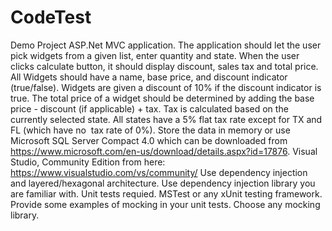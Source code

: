 # CodeTest
Demo Project
ASP.Net MVC application.
The application should let the user pick widgets from a given list, enter quantity and state.
When the user clicks calculate button, it should display discount, sales tax and total price.
All Widgets should have a name, base price, and discount indicator (true/false).
Widgets are given a discount of 10% if the discount indicator is true.
The total price of a widget should be determined by adding the base price - discount (if applicable) + tax.
Tax is calculated based on the currently selected state.
All states have a 5% flat tax rate except for TX and FL (which have no  tax rate of 0%).
Store the data in memory or use Microsoft SQL Server Compact 4.0 which can be downloaded from https://www.microsoft.com/en-us/download/details.aspx?id=17876.
Visual Studio, Community Edition from here: https://www.visualstudio.com/vs/community/
Use dependency injection and layered/hexagonal architecture.
Use dependency injection library you are familiar with.
Unit tests requied.
MSTest or any xUnit testing framework.
Provide some examples of mocking in your unit tests. Choose any mocking library.
